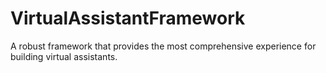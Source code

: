 # VirtualAssistantFramework
A robust framework that provides the most comprehensive experience for building virtual assistants.
